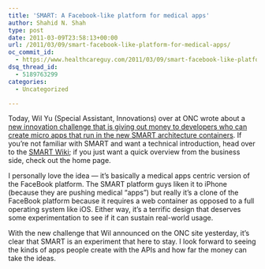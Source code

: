 ```yaml
---
title: 'SMART: A Facebook-like platform for medical apps'
author: Shahid N. Shah
type: post
date: 2011-03-09T23:58:13+00:00
url: /2011/03/09/smart-facebook-like-platform-for-medical-apps/
oc_commit_id:
  - https://www.healthcareguy.com/2011/03/09/smart-facebook-like-platform-for-medical-apps/1478770726
dsq_thread_id:
  - 5189763299
categories:
  - Uncategorized

---
```

Today, Wil Yu (Special Assistant, Innovations) over at ONC wrote about a [new innovation challenge that is giving out money to developers who can create micro apps that run in the new SMART architecture containers][1]. If you&#8217;re not familiar with SMART and want a technical introduction, head over to the [SMART Wiki][2]; if you just want a quick overview from the business side, check out the <a hef="http://www.smartplatforms.org/">home page</a>.

I personally love the idea &#8212; it&#8217;s basically a medical apps centric version of the FaceBook platform. The SMART platform guys liken it to iPhone (because they are pushing medical &#8220;apps&#8221;) but really it&#8217;s a clone of the FaceBook platform because it requires a web container as opposed to a full operating system like iOS. Either way, it&#8217;s a terrific design that deserves some experimentation to see if it can sustain real-world usage.

With the new challenge that Wil announced on the ONC site yesterday, it&#8217;s clear that SMART is an experiment that here to stay. I look forward to seeing the kinds of apps people create with the APIs and how far the money can take the ideas.

 [1]: http://healthit.hhs.gov/blog/onc/index.php/2011/03/08/a-sharp-milestone-%e2%80%93-a-new-innovation-challenge/
 [2]: http://wiki.chip.org/smart-project/index.php/Main_Page